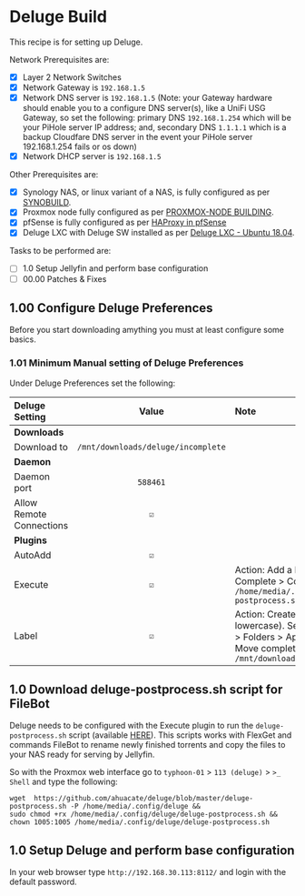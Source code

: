 # Deluge Build
This recipe is for setting up Deluge.

Network Prerequisites are:
- [x] Layer 2 Network Switches
- [x] Network Gateway is `192.168.1.5`
- [x] Network DNS server is `192.168.1.5` (Note: your Gateway hardware should enable you to a configure DNS server(s), like a UniFi USG Gateway, so set the following: primary DNS `192.168.1.254` which will be your PiHole server IP address; and, secondary DNS `1.1.1.1` which is a backup Cloudfare DNS server in the event your PiHole server 192.168.1.254 fails or os down)
- [x] Network DHCP server is `192.168.1.5`

Other Prerequisites are:
- [x] Synology NAS, or linux variant of a NAS, is fully configured as per [SYNOBUILD](https://github.com/ahuacate/synobuild#synobuild).
- [x] Proxmox node fully configured as per [PROXMOX-NODE BUILDING](https://github.com/ahuacate/proxmox-node/blob/master/README.md#proxmox-node-building).
- [x] pfSense is fully configured as per [HAProxy in pfSense](https://github.com/ahuacate/proxmox-reverseproxy/blob/master/README.md#haproxy-in-pfsense)
- [x] Deluge LXC with Deluge SW installed as per [Deluge LXC - Ubuntu 18.04](https://github.com/ahuacate/proxmox-lxc/blob/master/README.md#50-deluge-lxc---ubuntu-1804).

Tasks to be performed are:
- [ ] 1.0 Setup Jellyfin and perform base configuration
- [ ] 00.00 Patches & Fixes

## 1.00 Configure Deluge Preferences
Before you start downloading amything you must at least configure some basics.

### 1.01 Minimum Manual setting of Deluge Preferences
Under Deluge Preferences set the following:

| Deluge Setting | Value | Note
| :---  | :---: | :---
| **Downloads**
| Download to | `/mnt/downloads/deluge/incomplete`
| **Daemon**
| Daemon port | `588461`
| Allow Remote Connections | `☑`
| **Plugins**
| AutoAdd | `☑`
| Execute | `☑` | Action: Add a Event > Torrent Complete > Command: `/home/media/.config/deluge/deluge-postprocess.sh`
| Label | `☑` | Action: Create a label named `lazy` (all lowercase). Set the lazy label option > Folders > Apply folder settings > Move completed to: `/mnt/downloads/deluge/complete/lazy`


## 1.0 Download deluge-postprocess.sh script for FileBot
Deluge needs to be configured with the Execute plugin to run the `deluge-postprocess.sh` script (available [HERE](https://github.com/ahuacate/deluge/blob/master/deluge/deluge-postprocess.sh)). This scripts works with FlexGet and commands FileBot to rename newly finished torrents and copy the files to your NAS ready for serving by Jellyfin.

So with the Proxmox web interface go to `typhoon-01` > `113 (deluge)` > `>_ Shell` and type the following:

```
wget  https://github.com/ahuacate/deluge/blob/master/deluge-postprocess.sh -P /home/media/.config/deluge &&
sudo chmod +rx /home/media/.config/deluge/deluge-postprocess.sh &&
chown 1005:1005 /home/media/.config/deluge/deluge-postprocess.sh
```

## 1.0 Setup Deluge and perform base configuration
In your web browser type `http://192.168.30.113:8112/` and login with the default password. 

